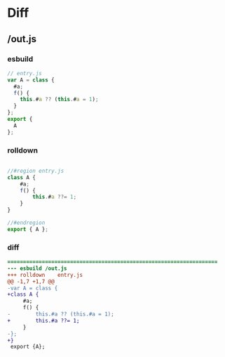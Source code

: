 # Diff
## /out.js
### esbuild
```js
// entry.js
var A = class {
  #a;
  f() {
    this.#a ?? (this.#a = 1);
  }
};
export {
  A
};
```
### rolldown
```js

//#region entry.js
class A {
	#a;
	f() {
		this.#a ??= 1;
	}
}

//#endregion
export { A };

```
### diff
```diff
===================================================================
--- esbuild	/out.js
+++ rolldown	entry.js
@@ -1,7 +1,7 @@
-var A = class {
+class A {
     #a;
     f() {
-        this.#a ?? (this.#a = 1);
+        this.#a ??= 1;
     }
-};
+}
 export {A};

```
